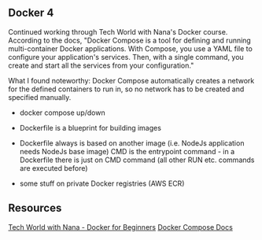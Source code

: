 ## Docker 4
Continued working through Tech World with Nana's Docker course.
According to the docs, "Docker Compose is a tool for defining and running multi-container
Docker applications. With Compose, you use a YAML file to configure your application's
services. Then, with a single command, you create and start all the services from your configuration."

What I found noteworthy: Docker Compose automatically creates a network for the
defined containers to run in, so no network has to be created and specified manually.
- docker compose up/down
- Dockerfile is a blueprint for building images 
- Dockerfile always is based on another image (i.e. NodeJs application needs NodeJs base image) 
CMD is the entrypoint command - in a Dockerfile there is just on CMD command (all
other RUN etc. commands are executed before)

- some stuff on private Docker registries (AWS ECR)

## Resources
[Tech World with Nana - Docker for Beginners](https://www.youtube.com/watch?v=3c-iBn73dDE)
[Docker Compose Docs](https://docs.docker.com/compose/)
